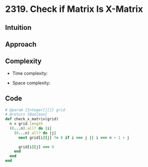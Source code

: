 # 2319. Check if Matrix Is X-Matrix

## Intuition

## Approach
<!-- Describe your approach to solving the problem. -->

## Complexity

- Time complexity:
<!-- Add your time complexity here, e.g. $$O(n)$$ -->

- Space complexity:
<!-- Add your space complexity here, e.g. $$O(n)$$ -->

## Code

```ruby
# @param {Integer[][]} grid
# @return {Boolean}
def check_x_matrix(grid)
  n = grid.length
  (0...n).all? do |i|
    (0...n).all? do |j|
      next grid[i][j] != 0 if i === j || i === n - 1 - j
      
      grid[i][j] === 0
    end
  end
end
```
